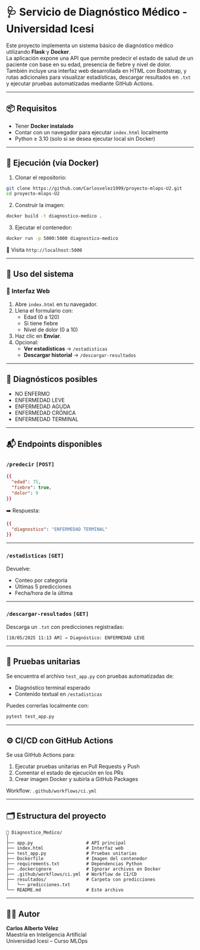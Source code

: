 # 🩺 Servicio de Diagnóstico Médico - Universidad Icesi

Este proyecto implementa un sistema básico de diagnóstico médico utilizando **Flask** y **Docker**.  
La aplicación expone una API que permite predecir el estado de salud de un paciente con base en su edad, presencia de fiebre y nivel de dolor.  
También incluye una interfaz web desarrollada en HTML con Bootstrap, y rutas adicionales para visualizar estadísticas, descargar resultados en `.txt` y ejecutar pruebas automatizadas mediante GitHub Actions.

---

## 📦 Requisitos

- Tener **Docker instalado**
- Contar con un navegador para ejecutar `index.html` localmente
- Python ≥ 3.10 (solo si se desea ejecutar local sin Docker)

---

## 🚀 Ejecución (vía Docker)

1. Clonar el repositorio:

```bash
git clone https://github.com/Carlosvelez1999/proyecto-mlops-U2.git
cd proyecto-mlops-U2
```

2. Construir la imagen:

```bash
docker build -t diagnostico-medico .
```

3. Ejecutar el contenedor:

```bash
docker run -p 5000:5000 diagnostico-medico
```

📍 Visita `http://localhost:5000`

---

## 🧪 Uso del sistema

### 🔸 Interfaz Web

1. Abre `index.html` en tu navegador.
2. Llena el formulario con:
   - Edad (0 a 120)
   - Si tiene fiebre
   - Nivel de dolor (0 a 10)
3. Haz clic en **Enviar**.
4. Opcional:
   - **Ver estadísticas** → `/estadisticas`
   - **Descargar historial** → `/descargar-resultados`

---

## 🧠 Diagnósticos posibles

- NO ENFERMO  
- ENFERMEDAD LEVE  
- ENFERMEDAD AGUDA  
- ENFERMEDAD CRÓNICA  
- ENFERMEDAD TERMINAL

---

## 📬 Endpoints disponibles

### `/predecir` `[POST]`

```json
{{
  "edad": 75,
  "fiebre": true,
  "dolor": 9
}}
```

➡️ Respuesta:

```json
{{
  "diagnostico": "ENFERMEDAD TERMINAL"
}}
```

---

### `/estadisticas` `[GET]`

Devuelve:

- Conteo por categoría
- Últimas 5 predicciones
- Fecha/hora de la última

---

### `/descargar-resultados` `[GET]`

Descarga un `.txt` con predicciones registradas:

```
[10/05/2025 11:13 AM] → Diagnóstico: ENFERMEDAD LEVE
```

---

## 🧪 Pruebas unitarias

Se encuentra el archivo `test_app.py` con pruebas automatizadas de:

- Diagnóstico terminal esperado
- Contenido textual en `/estadisticas`

Puedes correrlas localmente con:

```bash
pytest test_app.py
```

---

## ⚙️ CI/CD con GitHub Actions

Se usa GitHub Actions para:

1. Ejecutar pruebas unitarias en Pull Requests y Push
2. Comentar el estado de ejecución en los PRs
3. Crear imagen Docker y subirla a GitHub Packages

Workflow: `.github/workflows/ci.yml`

---

## 🗂️ Estructura del proyecto

```
📁 Diagnostico_Medico/
│
├── app.py                    # API principal
├── index.html                # Interfaz web
├── test_app.py               # Pruebas unitarias
├── Dockerfile                # Imagen del contenedor
├── requirements.txt          # Dependencias Python
├── .dockerignore             # Ignorar archivos en Docker
├── .github/workflows/ci.yml  # Workflow de CI/CD
├── resultados/               # Carpeta con predicciones
│   └── predicciones.txt
└── README.md                 # Este archivo
```

---

## 👨‍💻 Autor

**Carlos Alberto Vélez**  
Maestría en Inteligencia Artificial  
Universidad Icesi – Curso MLOps
